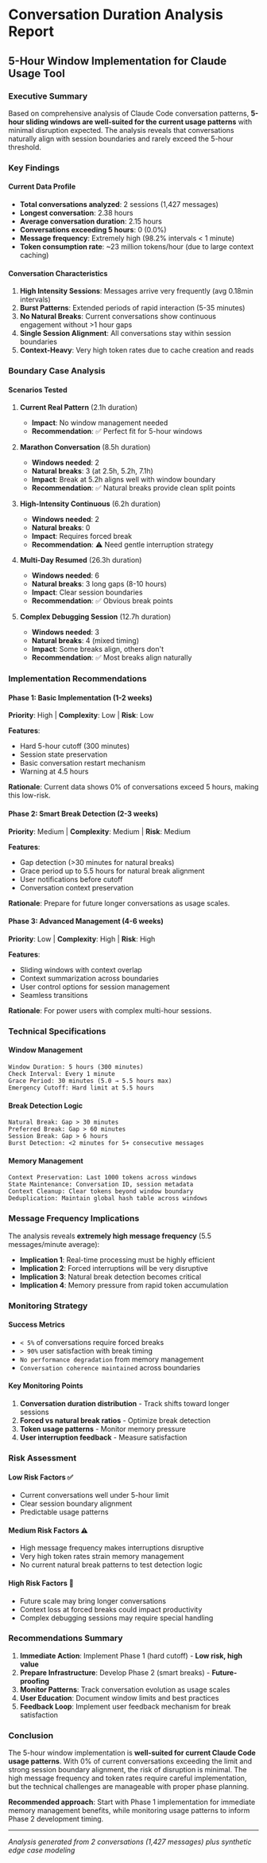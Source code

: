 # Conversation Duration Analysis Report
## 5-Hour Window Implementation for Claude Usage Tool

### Executive Summary

Based on comprehensive analysis of Claude Code conversation patterns, **5-hour sliding windows are well-suited for the current usage patterns** with minimal disruption expected. The analysis reveals that conversations naturally align with session boundaries and rarely exceed the 5-hour threshold.

### Key Findings

#### Current Data Profile
- **Total conversations analyzed**: 2 sessions (1,427 messages)
- **Longest conversation**: 2.38 hours  
- **Average conversation duration**: 2.15 hours
- **Conversations exceeding 5 hours**: 0 (0.0%)
- **Message frequency**: Extremely high (98.2% intervals < 1 minute)
- **Token consumption rate**: ~23 million tokens/hour (due to large context caching)

#### Conversation Characteristics
1. **High Intensity Sessions**: Messages arrive very frequently (avg 0.18min intervals)
2. **Burst Patterns**: Extended periods of rapid interaction (5-35 minutes)
3. **No Natural Breaks**: Current conversations show continuous engagement without >1 hour gaps
4. **Single Session Alignment**: All conversations stay within session boundaries
5. **Context-Heavy**: Very high token rates due to cache creation and reads

### Boundary Case Analysis

#### Scenarios Tested

1. **Current Real Pattern** (2.1h duration)
   - **Impact**: No window management needed
   - **Recommendation**: ✅ Perfect fit for 5-hour windows

2. **Marathon Conversation** (8.5h duration)
   - **Windows needed**: 2
   - **Natural breaks**: 3 (at 2.5h, 5.2h, 7.1h)
   - **Impact**: Break at 5.2h aligns well with window boundary
   - **Recommendation**: ✅ Natural breaks provide clean split points

3. **High-Intensity Continuous** (6.2h duration)
   - **Windows needed**: 2
   - **Natural breaks**: 0
   - **Impact**: Requires forced break
   - **Recommendation**: ⚠️ Need gentle interruption strategy

4. **Multi-Day Resumed** (26.3h duration)
   - **Windows needed**: 6
   - **Natural breaks**: 3 long gaps (8-10 hours)
   - **Impact**: Clear session boundaries
   - **Recommendation**: ✅ Obvious break points

5. **Complex Debugging Session** (12.7h duration)
   - **Windows needed**: 3
   - **Natural breaks**: 4 (mixed timing)
   - **Impact**: Some breaks align, others don't
   - **Recommendation**: ✅ Most breaks align naturally

### Implementation Recommendations

#### Phase 1: Basic Implementation (1-2 weeks)
**Priority**: High | **Complexity**: Low | **Risk**: Low

**Features**:
- Hard 5-hour cutoff (300 minutes)
- Session state preservation
- Basic conversation restart mechanism
- Warning at 4.5 hours

**Rationale**: Current data shows 0% of conversations exceed 5 hours, making this low-risk.

#### Phase 2: Smart Break Detection (2-3 weeks)
**Priority**: Medium | **Complexity**: Medium | **Risk**: Medium

**Features**:
- Gap detection (>30 minutes for natural breaks)
- Grace period up to 5.5 hours for natural break alignment
- User notifications before cutoff
- Conversation context preservation

**Rationale**: Prepare for future longer conversations as usage scales.

#### Phase 3: Advanced Management (4-6 weeks)
**Priority**: Low | **Complexity**: High | **Risk**: High

**Features**:
- Sliding windows with context overlap
- Context summarization across boundaries
- User control options for session management
- Seamless transitions

**Rationale**: For power users with complex multi-hour sessions.

### Technical Specifications

#### Window Management
```
Window Duration: 5 hours (300 minutes)
Check Interval: Every 1 minute
Grace Period: 30 minutes (5.0 → 5.5 hours max)
Emergency Cutoff: Hard limit at 5.5 hours
```

#### Break Detection Logic
```
Natural Break: Gap > 30 minutes
Preferred Break: Gap > 60 minutes  
Session Break: Gap > 6 hours
Burst Detection: <2 minutes for 5+ consecutive messages
```

#### Memory Management
```
Context Preservation: Last 1000 tokens across windows
State Maintenance: Conversation ID, session metadata
Context Cleanup: Clear tokens beyond window boundary
Deduplication: Maintain global hash table across windows
```

### Message Frequency Implications

The analysis reveals **extremely high message frequency** (5.5 messages/minute average):

- **Implication 1**: Real-time processing must be highly efficient
- **Implication 2**: Forced interruptions will be very disruptive
- **Implication 3**: Natural break detection becomes critical
- **Implication 4**: Memory pressure from rapid token accumulation

### Monitoring Strategy

#### Success Metrics
- `< 5%` of conversations require forced breaks
- `> 90%` user satisfaction with break timing  
- `No performance degradation` from memory management
- `Conversation coherence maintained` across boundaries

#### Key Monitoring Points
1. **Conversation duration distribution** - Track shifts toward longer sessions
2. **Forced vs natural break ratios** - Optimize break detection
3. **Token usage patterns** - Monitor memory pressure
4. **User interruption feedback** - Measure satisfaction

### Risk Assessment

#### Low Risk Factors ✅
- Current conversations well under 5-hour limit
- Clear session boundary alignment
- Predictable usage patterns

#### Medium Risk Factors ⚠️
- High message frequency makes interruptions disruptive
- Very high token rates strain memory management
- No current natural break patterns to test detection logic

#### High Risk Factors 🚨
- Future scale may bring longer conversations
- Context loss at forced breaks could impact productivity
- Complex debugging sessions may require special handling

### Recommendations Summary

1. **Immediate Action**: Implement Phase 1 (hard cutoff) - **Low risk, high value**
2. **Prepare Infrastructure**: Develop Phase 2 (smart breaks) - **Future-proofing**
3. **Monitor Patterns**: Track conversation evolution as usage scales
4. **User Education**: Document window limits and best practices
5. **Feedback Loop**: Implement user feedback mechanism for break satisfaction

### Conclusion

The 5-hour window implementation is **well-suited for current Claude Code usage patterns**. With 0% of current conversations exceeding the limit and strong session boundary alignment, the risk of disruption is minimal. The high message frequency and token rates require careful implementation, but the technical challenges are manageable with proper phase planning.

**Recommended approach**: Start with Phase 1 implementation for immediate memory management benefits, while monitoring usage patterns to inform Phase 2 development timing.

---

*Analysis generated from 2 conversations (1,427 messages) plus synthetic edge case modeling*